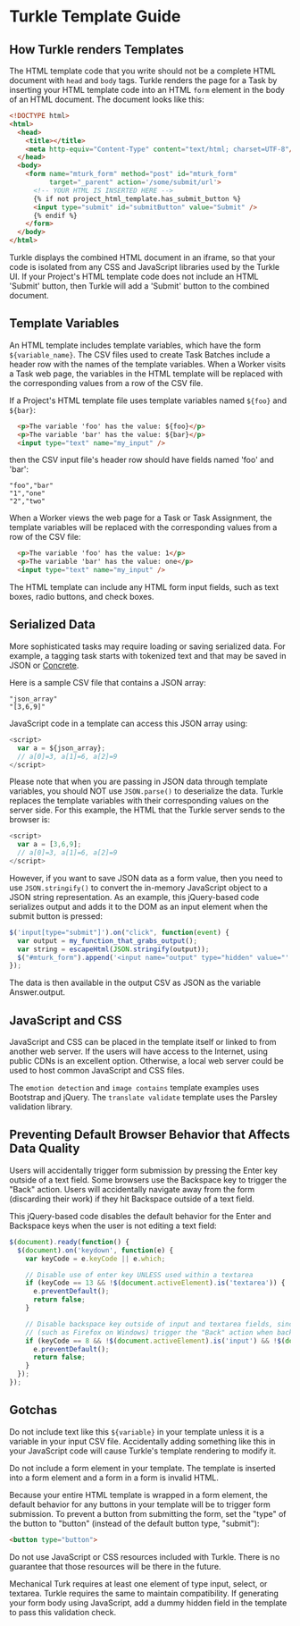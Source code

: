 # Turkle Template Guide #

## How Turkle renders Templates ##

The HTML template code that you write should not be a complete HTML
document with `head` and `body` tags.  Turkle renders the page for a
Task by inserting your HTML template code into an HTML `form` element
in the body of an HTML document.  The document looks like this:

``` html
<!DOCTYPE html>
<html>
  <head>
    <title></title>
    <meta http-equiv="Content-Type" content="text/html; charset=UTF-8"/>
  </head>
  <body>
    <form name="mturk_form" method="post" id="mturk_form"
          target="_parent" action='/some/submit/url'>
      <!-- YOUR HTML IS INSERTED HERE -->
      {% if not project_html_template.has_submit_button %}
      <input type="submit" id="submitButton" value="Submit" />
      {% endif %}
    </form>
  </body>
</html>
```

Turkle displays the combined HTML document in an iframe, so that your
code is isolated from any CSS and JavaScript libraries used by the
Turkle UI.  If your Project's HTML template code does not include an
HTML 'Submit' button, then Turkle will add a 'Submit' button to the
combined document.

## Template Variables ##

An HTML template includes template variables, which have the form
`${variable_name}`.  The CSV files used to create Task Batches include
a header row with the names of the template variables.  When a Worker
visits a Task web page, the variables in the HTML template will be
replaced with the corresponding values from a row of the CSV file.

If a Project's HTML template file uses template variables named
`${foo}` and `${bar}`:

``` html
  <p>The variable 'foo' has the value: ${foo}</p>
  <p>The variable 'bar' has the value: ${bar}</p>
  <input type="text" name="my_input" />
```

then the CSV input file's header row should have fields named 'foo'
and 'bar':

    "foo","bar"
	"1","one"
	"2","two"

When a Worker views the web page for a Task or Task Assignment, the
template variables will be replaced with the corresponding values from
a row of the CSV file:

``` html
  <p>The variable 'foo' has the value: 1</p>
  <p>The variable 'bar' has the value: one</p>
  <input type="text" name="my_input" />
```

The HTML template can include any HTML form input fields, such as text
boxes, radio buttons, and check boxes.

## Serialized Data ##

More sophisticated tasks may require loading or saving serialized data.
For example, a tagging task starts with tokenized text and that may be
saved in JSON or [Concrete](https://github.com/hltcoe/concrete).

Here is a sample CSV file that contains a JSON array:

    "json_array"
	"[3,6,9]"

JavaScript code in a template can access this JSON array using:

``` javascript
<script>
  var a = ${json_array};
  // a[0]=3, a[1]=6, a[2]=9
</script>
```

Please note that when you are passing in JSON data through template
variables, you should NOT use `JSON.parse()` to deserialize the data.
Turkle replaces the template variables with their corresponding values
on the server side.  For this example, the HTML that the Turkle server
sends to the browser is:

``` javascript
<script>
  var a = [3,6,9];
  // a[0]=3, a[1]=6, a[2]=9
</script>
```

However, if you want to save JSON data as a form value, then you need
to use `JSON.stringify()` to convert the in-memory JavaScript object
to a JSON string representation.  As an example, this jQuery-based
code serializes output and adds it to the DOM as an input element when
the submit button is pressed:

```javascript
$('input[type="submit"]').on("click", function(event) {
  var output = my_function_that_grabs_output();
  var string = escapeHtml(JSON.stringify(output));
  $("#mturk_form").append('<input name="output" type="hidden" value="' + string + '">');
});
```
The data is then available in the output CSV as JSON as the variable Answer.output.

## JavaScript and CSS ##

JavaScript and CSS can be placed in the template itself or linked to from
another web server. If the users will have access to the Internet, using
public CDNs is an excellent option. Otherwise, a local web server could
be used to host common JavaScript and CSS files.

The `emotion detection` and `image contains` template examples uses
Bootstrap and jQuery. The `translate validate` template uses the
Parsley validation library.

## Preventing Default Browser Behavior that Affects Data Quality ##

Users will accidentally trigger form submission by pressing the Enter
key outside of a text field.  Some browsers use the Backspace key to
trigger the "Back" action.  Users will accidentally navigate away from
the form (discarding their work) if they hit Backspace outside of a
text field.

This jQuery-based code disables the default behavior for the Enter and
Backspace keys when the user is not editing a text field:

```javascript
$(document).ready(function() {
  $(document).on('keydown', function(e) {
    var keyCode = e.keyCode || e.which;

    // Disable use of enter key UNLESS used within a textarea
    if (keyCode == 13 && !$(document.activeElement).is('textarea')) {
      e.preventDefault();
      return false;
    }

    // Disable backspace key outside of input and textarea fields, since some browsers
    // (such as Firefox on Windows) trigger the "Back" action when backspace is pressed
    if (keyCode == 8 && !$(document.activeElement).is('input') && !$(document.activeElement).is('textarea')) {
      e.preventDefault();
      return false;
    }
  });
});
```

## Gotchas ##

Do not include text like this `${variable}` in your template unless it is 
a variable in your input CSV file. Accidentally adding something like this
in your JavaScript code will cause Turkle's template rendering to modify it.

Do not include a form element in your template. The template is
inserted into a form element and a form in a form is invalid HTML.

Because your entire HTML template is wrapped in a form element, the
default behavior for any buttons in your template will be to trigger
form submission.  To prevent a button from submitting the form, set
the "type" of the button to "button" (instead of the default button
type, "submit"):

``` html
<button type="button">
```

Do not use JavaScript or CSS resources included with Turkle. There is no
guarantee that those resources will be there in the future.

Mechanical Turk requires at least one element of type input, select, or textarea.
Turkle requires the same to maintain compatibility. If generating your form
body using JavaScript, add a dummy hidden field in the template to pass this
validation check.
